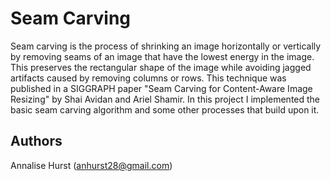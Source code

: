 # Seam Carving

Seam carving is the process of shrinking an image horizontally or vertically by removing seams of an image that have the lowest energy in the image. This preserves the rectangular shape of the image while avoiding jagged artifacts caused by removing columns or rows. This technique was published in a SIGGRAPH paper "Seam Carving for Content-Aware Image Resizing" by Shai Avidan and Ariel Shamir. In this project I implemented the basic seam carving algorithm and some other processes that build upon it.

## Authors

Annalise Hurst (anhurst28@gmail.com)

